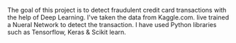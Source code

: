 The goal of this project is to detect fraudulent credit card transactions with the help of Deep Learning. I've taken the data from Kaggle.com. Iive trained a Nueral Network to detect the transaction. I have used Python libraries such as Tensorflow, Keras & Scikit learn.  
